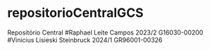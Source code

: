 # repositorioCentralGCS
Repositório Central
#Raphael Leite Campos 2023/2 G16030-00200
#Vinicius Lisieski Steinbruck 2024/1 GR96001-00326